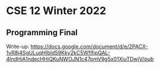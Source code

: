 # CSE 12 Winter 2022 
## Programming Final 

Write-up: https://docs.google.com/document/d/e/2PACX-1vR8j4SgULuqHIbld59Kky2kC5WflfipQAL-4lndHiA1ndecHHiQKuNWOJN1c47pmV9g5x01XiuTDwjV/pub
